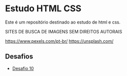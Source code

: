 # Estudo HTML CSS

Este é um repositório destinado ao estudo de html e css.



SITES DE BUSCA DE IMAGENS SEM DIREITOS AUTORAIS

https://www.pexels.com/pt-br/
https://unsplash.com/

## Desafios

- [Desafio 10](./exercicios/desafios/d010/)
